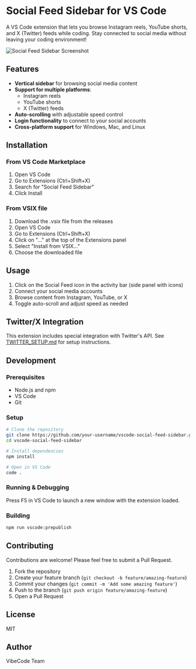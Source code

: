 # Social Feed Sidebar for VS Code

A VS Code extension that lets you browse Instagram reels, YouTube shorts, and X (Twitter) feeds while coding. Stay connected to social media without leaving your coding environment!

![Social Feed Sidebar Screenshot](docs/screenshot.png)

## Features

- **Vertical sidebar** for browsing social media content
- **Support for multiple platforms**:
  - Instagram reels
  - YouTube shorts
  - X (Twitter) feeds
- **Auto-scrolling** with adjustable speed control
- **Login functionality** to connect to your social accounts
- **Cross-platform support** for Windows, Mac, and Linux

## Installation

### From VS Code Marketplace

1. Open VS Code
2. Go to Extensions (Ctrl+Shift+X)
3. Search for "Social Feed Sidebar"
4. Click Install

### From VSIX file

1. Download the .vsix file from the releases
2. Open VS Code
3. Go to Extensions (Ctrl+Shift+X)
4. Click on "..." at the top of the Extensions panel
5. Select "Install from VSIX..."
6. Choose the downloaded file

## Usage

1. Click on the Social Feed icon in the activity bar (side panel with icons)
2. Connect your social media accounts
3. Browse content from Instagram, YouTube, or X
4. Toggle auto-scroll and adjust speed as needed

## Twitter/X Integration

This extension includes special integration with Twitter's API. See [TWITTER_SETUP.md](TWITTER_SETUP.md) for setup instructions.

## Development

### Prerequisites

- Node.js and npm
- VS Code
- Git

### Setup

```bash
# Clone the repository
git clone https://github.com/your-username/vscode-social-feed-sidebar.git
cd vscode-social-feed-sidebar

# Install dependencies
npm install

# Open in VS Code
code .
```

### Running & Debugging

Press F5 in VS Code to launch a new window with the extension loaded.

### Building

```bash
npm run vscode:prepublish
```

## Contributing

Contributions are welcome! Please feel free to submit a Pull Request.

1. Fork the repository
2. Create your feature branch (`git checkout -b feature/amazing-feature`)
3. Commit your changes (`git commit -m 'Add some amazing feature'`)
4. Push to the branch (`git push origin feature/amazing-feature`)
5. Open a Pull Request

## License

MIT

## Author

VibeCode Team 